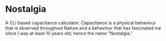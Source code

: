 # Nostalgia
A CLI based capacitance calculator. Capacitance is a physical behaviour that is observed throughout Nature and a behaviour that has fascinated me since I was at least 10 years old, hence the name "Nostalgia."
